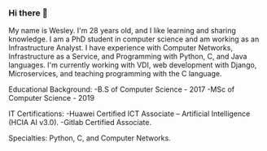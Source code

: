 ### Hi there 👋

My name is Wesley. I'm 28 years old, and I like learning and sharing knowledge. I am a PhD student in computer science and am working as an Infrastructure Analyst. I have experience with Computer Networks, Infrastructure as a Service, and Programming with Python, C, and Java languages. I'm currently working with VDI, web development with Django, Microservices, and teaching programming with the C language.

Educational Background:
-B.S of Computer Science - 2017
-MSc of Computer Science - 2019

IT Certifications:
-Huawei Certified ICT Associate – Artificial Intelligence (HCIA AI v3.0).
-Gitlab Certified Associate.

Specialties: Python, C, and Computer Networks.

<!--
**wesleysouza/wesleysouza** is a ✨ _special_ ✨ repository because its `README.md` (this file) appears on your GitHub profile.

Here are some ideas to get you started:

- 🔭 I’m currently working on ...
- 🌱 I’m currently learning ...
- 👯 I’m looking to collaborate on ...
- 🤔 I’m looking for help with ...
- 💬 Ask me about ...
- 📫 How to reach me: ...
- 😄 Pronouns: ...
- ⚡ Fun fact: ...
-->
